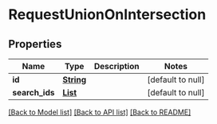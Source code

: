# RequestUnionOnIntersection
## Properties

Name | Type | Description | Notes
------------ | ------------- | ------------- | -------------
**id** | [**String**](string.md) |  | [default to null]
**search\_ids** | [**List**](string.md) |  | [default to null]

[[Back to Model list]](../README.md#documentation-for-models) [[Back to API list]](../README.md#documentation-for-api-endpoints) [[Back to README]](../README.md)

